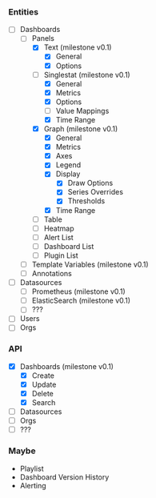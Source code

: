 ### Entities
- [ ] Dashboards
    - [ ] Panels
        - [x] Text (milestone v0.1)
            - [x] General
            - [x] Options
        - [ ] Singlestat (milestone v0.1)
            - [x] General
            - [x] Metrics
            - [x] Options
            - [ ] Value Mappings
            - [x] Time Range
        - [x] Graph (milestone v0.1)
            - [x] General
            - [x] Metrics
            - [x] Axes
            - [x] Legend
            - [x] Display
                - [x] Draw Options
                - [x] Series Overrides
                - [x] Thresholds
            - [x] Time Range
        - [ ] Table
        - [ ] Heatmap
        - [ ] Alert List
        - [ ] Dashboard List
        - [ ] Plugin List
    - [ ] Template Variables (milestone v0.1)
    - [ ] Annotations
- [ ] Datasources
    - [ ] Prometheus (milestone v0.1)
    - [ ] ElasticSearch (milestone v0.1)
    - [ ] ???
- [ ] Users
- [ ] Orgs

### API

- [x] Dashboards (milestone v0.1)
    - [x] Create
    - [x] Update
    - [x] Delete
    - [x] Search
- [ ] Datasources
- [ ] Orgs
- [ ] ???

### Maybe

- Playlist
- Dashboard Version History
- Alerting
